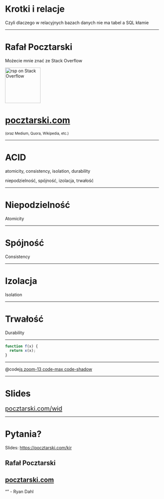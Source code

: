# Krotki i relacje

Czyli dlaczego w relacyjnych bazach danych nie ma tabel a SQL kłamie

---

# Rafał Pocztarski

Możecie mnie znać ze Stack Overflow

[<img alt="rsp on Stack Overflow" src="https://stackexchange.com/users/flair/303952.png" height="116">](https://stackoverflow.com/users/613198/rsp)

# [pocztarski.com](https://pocztarski.com/)

<small>(oraz Medium, Quora, Wikipedia, etc.)</small>

---

# ACID

atomicity, consistency, isolation, durability

niepodzielność, spójność, izolacja, trwałość

---

# Niepodzielność

Atomicity

---

# Spójność

Consistency

---

# Izolacja

Isolation

---

# Trwałość

Durability

---

```js
function f(x) {
  return x(x);
}
```
---

@code[js zoom-13 code-max code-shadow](example-01.js)

---

# Slides

<big><big> [pocztarski.com/wid](https://pocztarski.com/kir) </big></big>

---

# Pytania?

Slides: https://pocztarski.com/kir

## Rafał Pocztarski

## [pocztarski.com](https://pocztarski.com)

“” - Ryan Dahl
